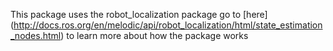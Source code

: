 This package uses the robot_localization package go to [here] (http://docs.ros.org/en/melodic/api/robot_localization/html/state_estimation_nodes.html) to learn more about how the package works
